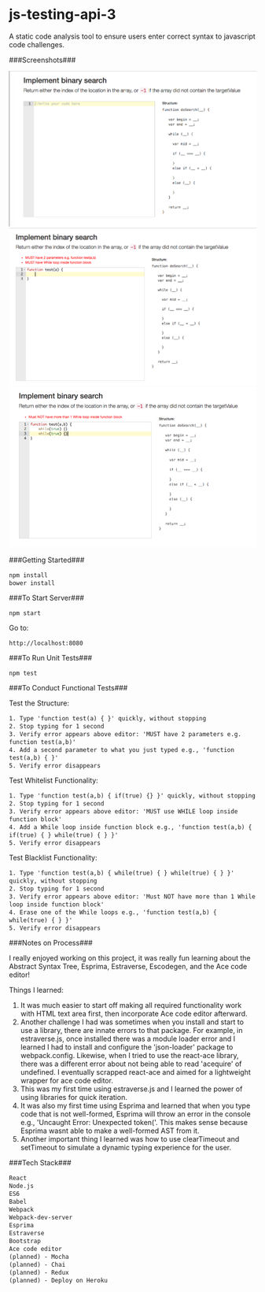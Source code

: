 # js-testing-api-3
A static code analysis tool to ensure users enter correct syntax to javascript code challenges.



###Screenshots###


<span width="30px" height="30px"><img src="./public/images/screenshot1.png"></span>
<span width="30px" height="30px"><img src="./public/images/screenshot2.png"></span>
<span width="30px" height="30px"><img src="./public/images/screenshot3.png"></span>

###Getting Started###

	npm install
    bower install

###To Start Server###

    npm start

Go to:

    http://localhost:8080

###To Run Unit Tests###

    npm test

###To Conduct Functional Tests###

Test the Structure:

    1. Type 'function test(a) { }' quickly, without stopping
    2. Stop typing for 1 second
    3. Verify error appears above editor: 'MUST have 2 parameters e.g. function test(a,b)'
    4. Add a second parameter to what you just typed e.g., 'function test(a,b) { }'
    5. Verify error disappears


Test Whitelist Functionality:

    1. Type 'function test(a,b) { if(true) {} }' quickly, without stopping
    2. Stop typing for 1 second
    3. Verify error appears above editor: 'MUST use WHILE loop inside function block'
    4. Add a While loop inside function block e.g., 'function test(a,b) { if(true) { } while(true) { } }'
    5. Verify error disappears


Test Blacklist Functionality:

    1. Type 'function test(a,b) { while(true) { } while(true) { } }' quickly, without stopping
    2. Stop typing for 1 second
    3. Verify error appears above editor: 'Must NOT have more than 1 While loop inside function block'
    4. Erase one of the While loops e.g., 'function test(a,b) { while(true) { } }'
    5. Verify error disappears

###Notes on Process###

I really enjoyed working on this project, it was really fun learning about the Abstract Syntax Tree, Esprima, Estraverse, Escodegen, and the Ace code editor!

Things I learned: 

1. It was much easier to start off making all required functionality work with HTML text area first, then incorporate Ace code editor afterward. 
2. Another challenge I had was sometimes when you install and start to use a library, there are innate errors to that package. For example, in estraverse.js, once installed 
there was a module loader error and I learned I had to install and configure the 'json-loader' package to webpack.config. Likewise, when I tried to use the react-ace library, 
there was a different error about not being able to read 'acequire' of undefined. I eventually scrapped react-ace and aimed for a lightweight wrapper for ace code editor. 
3. This was my first time using estraverse.js and I learned the power of using libraries for quick iteration. 
4. It was also my first time using Esprima and learned that when you type code that is not well-formed, Esprima will throw an error in the console e.g., 'Uncaught Error: Unexpected token('. 
This makes sense because Esprima wasnt able to make a well-formed AST from it.
5. Another important thing I learned was how to use clearTimeout and setTimeout to simulate a dynamic typing experience for the user.

###Tech Stack###

    React
    Node.js
    ES6
    Babel
    Webpack
    Webpack-dev-server
    Esprima
    Estraverse
    Bootstrap
    Ace code editor
    (planned) - Mocha
    (planned) - Chai
    (planned) - Redux
    (planned) - Deploy on Heroku